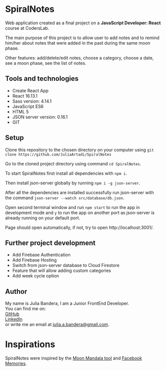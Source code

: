 # SpiralNotes

Web application created as a final project on a **JavaScript Developer: React** course at CodersLab.

The main purpose of this project is to allow user to add notes and to remind him/her about notes that were added in the past during the same moon phase.

Other features: add/delete/edit notes, choose a category, choose a date, see a moon phase, see the list of notes.


## Tools and technologies

* Create React App
* React 16.13.1
* Sass version: 4.14.1
* JavaScript ES6
* HTML 5
* JSON server version: 0.16.1
* GIT


## Setup

Clone this repository to  the chosen directory on your computer using `git clone https://github.com/JuliaArtadi/SpiralNotes`

Go to the cloned project directory using command `cd SpiralNotes`.

To start SpiralNotes first install all dependencies with `npm i`.

Then install json-server globally by running `npm i -g json-server`.

After all the dependencies are installed successfully run json-server with the command `json-server --watch src/database/db.json`.

Open second terminal window and run `npm start` to run the app in development mode and `y` to run the app on another port as json-server is already running on your default port.

Page should open automatically, if not, try to open http://localhost:3001/.


## Further project development

* Add Firebase Authentication
* Add Firebase Hosting
* Switch from json-server database to Cloud Firestore
* Feature that will allow adding custom categories
* Add week cycle option


## Author

My name is Julia Bandera, I am a Junior FrontEnd Developer.  
You can find me on:  
[GitHub](https://github.com/JuliaArtadi)  
[LinkedIn](https://www.linkedin.com/in/julia-bandera/)  
or write me an email at julia.a.bandera@gmail.com.


# Inspirations

SpiralNotes were inspired by the [Moon Mandala tool](https://mandalasouldesigns.com/moon-charts-use/) and [Facebook Memories](https://www.facebook.com/help/www/1056848067697293/?helpref=hc_fnav).

